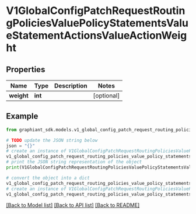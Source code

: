 # V1GlobalConfigPatchRequestRoutingPoliciesValuePolicyStatementsValueStatementActionsValueActionWeight


## Properties

Name | Type | Description | Notes
------------ | ------------- | ------------- | -------------
**weight** | **int** |  | [optional] 

## Example

```python
from graphiant_sdk.models.v1_global_config_patch_request_routing_policies_value_policy_statements_value_statement_actions_value_action_weight import V1GlobalConfigPatchRequestRoutingPoliciesValuePolicyStatementsValueStatementActionsValueActionWeight

# TODO update the JSON string below
json = "{}"
# create an instance of V1GlobalConfigPatchRequestRoutingPoliciesValuePolicyStatementsValueStatementActionsValueActionWeight from a JSON string
v1_global_config_patch_request_routing_policies_value_policy_statements_value_statement_actions_value_action_weight_instance = V1GlobalConfigPatchRequestRoutingPoliciesValuePolicyStatementsValueStatementActionsValueActionWeight.from_json(json)
# print the JSON string representation of the object
print(V1GlobalConfigPatchRequestRoutingPoliciesValuePolicyStatementsValueStatementActionsValueActionWeight.to_json())

# convert the object into a dict
v1_global_config_patch_request_routing_policies_value_policy_statements_value_statement_actions_value_action_weight_dict = v1_global_config_patch_request_routing_policies_value_policy_statements_value_statement_actions_value_action_weight_instance.to_dict()
# create an instance of V1GlobalConfigPatchRequestRoutingPoliciesValuePolicyStatementsValueStatementActionsValueActionWeight from a dict
v1_global_config_patch_request_routing_policies_value_policy_statements_value_statement_actions_value_action_weight_from_dict = V1GlobalConfigPatchRequestRoutingPoliciesValuePolicyStatementsValueStatementActionsValueActionWeight.from_dict(v1_global_config_patch_request_routing_policies_value_policy_statements_value_statement_actions_value_action_weight_dict)
```
[[Back to Model list]](../README.md#documentation-for-models) [[Back to API list]](../README.md#documentation-for-api-endpoints) [[Back to README]](../README.md)


